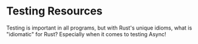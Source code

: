 # Testing Resources

Testing is important in all programs, but with Rust's unique idioms, what is "idiomatic" for Rust? Especially when it comes to testing Async!